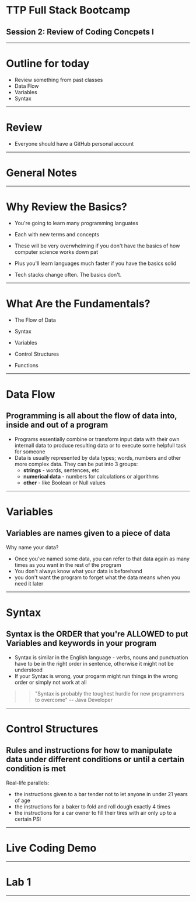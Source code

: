# TTP Full Stack Bootcamp
## Session 2: Review of Coding Concpets I

---

# Outline for today

- Review something from past classes
- Data Flow
- Variables
- Syntax

---

# Review

- Everyone should have a GitHub personal account

---

# General Notes

---

# Why Review the Basics?

- You're going to learn many programming languates

- Each with new terms and concepts
- These will be very overwhelming if you don't have the basics of how computer science works down pat
- Plus you'll learn languages much faster if you have the basics solid
- Tech stacks change often. The basics don't.

---

# What Are the Fundamentals?

- The Flow of Data

- Syntax
- Variables
- Control Structures
- Functions

---

# Data Flow
## Programming is all about the flow of data into, inside and out of a program

- Programs essentially combine or transform input data with their own internall data to produce resulting data or to execute some helpfull task for someone 
- Data is usually represented by data types; words, numbers and other more complex data. They can be put into 3 groups:
  - **strings** - words, sentences, etc
  - **numerical data** - numbers for calculations or algorithms
  - **other** - like Boolean or Null values

---

# Variables
## Variables are names given to a piece of data

Why name your data?
- Once you've named some data, you can refer to that data again as many times as you want in the rest of the program
- You don't always know what your data is beforehand
- you don't want the program to forget what the data means when you need it later

---

# Syntax
## Syntax is the ORDER that you're ALLOWED to put Variables and keywords in your program

- Syntax is similar in the English language - verbs, nouns and punctuation have to be in the right order in sentence, otherwise it might not be understood
- If your Syntax is wrong, your progarm might run things in the wrong order or simply not work at all
>> "Syntax is probably the toughest hurdle for new programmers to overcome"
-- Java Developer

---

# Control Structures
## Rules and instructions for how to manipulate data under different conditions or until a certain condition is met

Real-life parallels:
- the instructions given to a bar tender not to let anyone in under 21 years of age
- the instructions for a baker to fold and roll dough exactly 4 times
- the instructions for a car owner to fill their tires with air only up to a certain PSI


---

# Live Coding Demo

---

# Lab 1

---